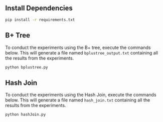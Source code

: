 ## Install Dependencies
```sh
pip install -r requirements.txt
```

## B+ Tree
To conduct the experiments using the B+ tree, execute the commands below. This will generate a file named `bplustree_output.txt` containing all the results from the experiments.
```sh
python bplustree.py
```

## Hash Join
To conduct the experiments using the Hash Join, execute the commands below. This will generate a file named `hash_join.txt` containing all the results from the experiments.
```sh
python hashJoin.py
```
